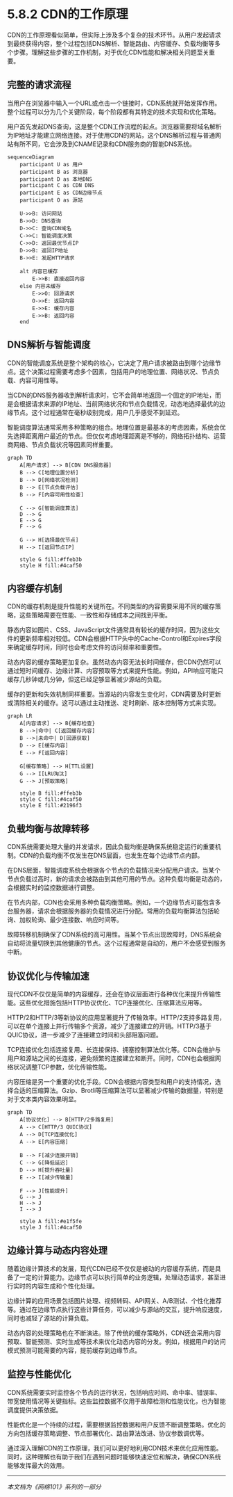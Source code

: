 # 5.8.2 CDN的工作原理

CDN的工作原理看似简单，但实际上涉及多个复杂的技术环节。从用户发起请求到最终获得内容，整个过程包括DNS解析、智能路由、内容缓存、负载均衡等多个步骤。理解这些步骤的工作机制，对于优化CDN性能和解决相关问题至关重要。

## 完整的请求流程

当用户在浏览器中输入一个URL或点击一个链接时，CDN系统就开始发挥作用。整个过程可以分为几个关键阶段，每个阶段都有其特定的技术实现和优化策略。

用户首先发起DNS查询，这是整个CDN工作流程的起点。浏览器需要将域名解析为IP地址才能建立网络连接。对于使用CDN的网站，这个DNS解析过程与普通网站有所不同，它会涉及到CNAME记录和CDN服务商的智能DNS系统。

```mermaid
sequenceDiagram
    participant U as 用户
    participant B as 浏览器
    participant D as 本地DNS
    participant C as CDN DNS
    participant E as CDN边缘节点
    participant O as 源站
    
    U->>B: 访问网站
    B->>D: DNS查询
    D->>C: 查询CDN域名
    C->>C: 智能调度决策
    C->>D: 返回最优节点IP
    D->>B: 返回IP地址
    B->>E: 发起HTTP请求
    
    alt 内容已缓存
        E->>B: 直接返回内容
    else 内容未缓存
        E->>O: 回源请求
        O->>E: 返回内容
        E->>E: 缓存内容
        E->>B: 返回内容
    end
```

## DNS解析与智能调度

CDN的智能调度系统是整个架构的核心，它决定了用户请求被路由到哪个边缘节点。这个决策过程需要考虑多个因素，包括用户的地理位置、网络状况、节点负载、内容可用性等。

当CDN的DNS服务器收到解析请求时，它不会简单地返回一个固定的IP地址，而是会根据请求来源的IP地址、当前网络状况和节点负载情况，动态地选择最优的边缘节点。这个过程通常在毫秒级别完成，用户几乎感受不到延迟。

智能调度算法通常采用多种策略的组合。地理位置是最基本的考虑因素，系统会优先选择距离用户最近的节点。但仅仅考虑地理距离是不够的，网络拓扑结构、运营商网络、节点负载状况等因素同样重要。

```mermaid
graph TD
    A[用户请求] --> B[CDN DNS服务器]
    B --> C[地理位置分析]
    B --> D[网络状况检测]
    B --> E[节点负载评估]
    B --> F[内容可用性检查]
    
    C --> G[智能调度算法]
    D --> G
    E --> G
    F --> G
    
    G --> H[选择最优节点]
    H --> I[返回节点IP]
    
    style G fill:#ffeb3b
    style H fill:#4caf50
```

## 内容缓存机制

CDN的缓存机制是提升性能的关键所在。不同类型的内容需要采用不同的缓存策略，这些策略需要在性能、一致性和存储成本之间找到平衡。

静态内容如图片、CSS、JavaScript文件通常具有较长的缓存时间，因为这些文件的更新频率相对较低。CDN会根据HTTP头中的Cache-Control和Expires字段来确定缓存时间，同时也会考虑文件的访问频率和重要性。

动态内容的缓存策略更加复杂。虽然动态内容无法长时间缓存，但CDN仍然可以通过短时间缓存、边缘计算、内容预取等方式来提升性能。例如，API响应可能只缓存几秒钟或几分钟，但这已经足够显著减少源站的负载。

缓存的更新和失效机制同样重要。当源站的内容发生变化时，CDN需要及时更新或清除相关的缓存。这可以通过主动推送、定时刷新、版本控制等方式来实现。

```mermaid
graph LR
    A[内容请求] --> B{缓存检查}
    B -->|命中| C[返回缓存内容]
    B -->|未命中| D[回源获取]
    D --> E[缓存内容]
    E --> F[返回内容]
    
    G[缓存策略] --> H[TTL设置]
    G --> I[LRU淘汰]
    G --> J[预取策略]
    
    style B fill:#ffeb3b
    style C fill:#4caf50
    style E fill:#2196f3
```

## 负载均衡与故障转移

CDN系统需要处理大量的并发请求，因此负载均衡是确保系统稳定运行的重要机制。CDN的负载均衡不仅发生在DNS层面，也发生在每个边缘节点内部。

在DNS层面，智能调度系统会根据各个节点的负载情况来分配用户请求。当某个节点负载过高时，新的请求会被路由到其他可用的节点。这种负载均衡是动态的，会根据实时的监控数据进行调整。

在节点内部，CDN也会采用多种负载均衡策略。例如，一个边缘节点可能包含多台服务器，请求会根据服务器的负载情况进行分配。常用的负载均衡算法包括轮询、加权轮询、最少连接数、响应时间等。

故障转移机制确保了CDN系统的高可用性。当某个节点出现故障时，DNS系统会自动将流量切换到其他健康的节点。这个过程通常是自动的，用户不会感受到服务中断。

## 协议优化与传输加速

现代CDN不仅仅是简单的内容缓存，还会在协议层面进行各种优化来提升传输性能。这些优化措施包括HTTP协议优化、TCP连接优化、压缩算法应用等。

HTTP/2和HTTP/3等新协议的应用显著提升了传输效率。HTTP/2支持多路复用，可以在单个连接上并行传输多个资源，减少了连接建立的开销。HTTP/3基于QUIC协议，进一步减少了连接建立时间和头部阻塞问题。

TCP连接优化包括连接复用、长连接保持、拥塞控制算法优化等。CDN会维护与用户和源站之间的长连接，避免频繁的连接建立和断开。同时，CDN也会根据网络状况调整TCP参数，优化传输性能。

内容压缩是另一个重要的优化手段。CDN会根据内容类型和用户的支持情况，选择合适的压缩算法。Gzip、Brotli等压缩算法可以显著减少传输的数据量，特别是对于文本类内容效果明显。

```mermaid
graph TD
    A[协议优化] --> B[HTTP/2多路复用]
    A --> C[HTTP/3 QUIC协议]
    A --> D[TCP连接优化]
    A --> E[内容压缩]
    
    B --> F[减少连接开销]
    C --> G[降低延迟]
    D --> H[提升吞吐量]
    E --> I[减少传输量]
    
    F --> J[性能提升]
    G --> J
    H --> J
    I --> J
    
    style A fill:#e1f5fe
    style J fill:#4caf50
```

## 边缘计算与动态内容处理

随着边缘计算技术的发展，现代CDN已经不仅仅是被动的内容缓存系统，而是具备了一定的计算能力。边缘节点可以执行简单的业务逻辑，处理动态请求，甚至进行实时的内容生成和个性化处理。

边缘计算的应用场景包括图片处理、视频转码、API网关、A/B测试、个性化推荐等。通过在边缘节点执行这些计算任务，可以减少与源站的交互，提升响应速度，同时也减轻了源站的计算负载。

动态内容的处理策略也在不断演进。除了传统的缓存策略外，CDN还会采用内容预取、智能预测、实时生成等技术来优化动态内容的分发。例如，根据用户的访问模式预测可能需要的内容，提前缓存到边缘节点。

## 监控与性能优化

CDN系统需要实时监控各个节点的运行状况，包括响应时间、命中率、错误率、带宽使用情况等关键指标。这些监控数据不仅用于故障检测和性能优化，也为智能调度提供决策依据。

性能优化是一个持续的过程，需要根据监控数据和用户反馈不断调整策略。优化的方向包括缓存策略调整、节点部署优化、路由算法改进、协议参数调优等。

通过深入理解CDN的工作原理，我们可以更好地利用CDN技术来优化应用性能。同时，这种理解也有助于我们在遇到问题时能够快速定位和解决，确保CDN系统能够发挥最大的效用。

---

*本文档为《网络101》系列的一部分*
